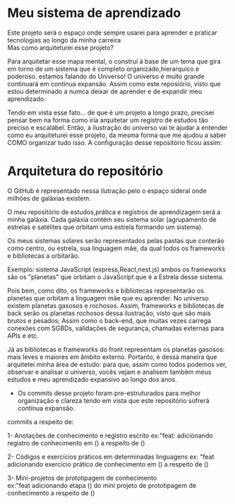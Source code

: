 # Meu sistema de aprendizado 

Este projeto será o espaço onde sempre usarei para aprender e praticar tecnologias ao longo da minha carreira  
Mas como arquiteturei esse projeto? 

Para arquitetar esse mapa mental, o construí à base de um tema que gira em torno de um sistema que é completo organizado,hierarquico e poderoso. estamos falando do Universo! O universo é muito grande continuará em contínua expansão. Assim como este reposiório, visto que estou determinado a numca deixar de aprender e de expandir meu aprendizado.  

Tendo em vista esse fato... de que é um projeto a longo prazo, precisei pensar bem na forma como iria arquitetar um registro de estudos tão preciso e escalábel. Então, a ilustração do universo vai te ajudar a entender como eu arquiteturei esse projeto, da mesma forma que me ajudou a saber COMO organizar tudo isso. A configuração desse repositório ficou assim:

## <h1>Arquitetura do repositório
O GitHub é representado nessa ilutração pelo o espaço sideral onde milhões de galáxias existem.

O meu repositório de estudos,prática e registros de aprendizagem será a minha galáxia. Cada galáxia contém seu sistema solar (agrupamento de estrelas e satélites que orbitam uma estrela formando um sistema). 

Os meus sistemas solares serão representados pelas pastas que conterão como centro, ou estrela, sua linguagem mãe, da qual todos os frameworks e bibliotecas a orbitarão.

Exemplo: sistema JavaScript (express,React,nest.js) ambos os frameworks são os "planetas" que orbitam o JavaScript que é a Estrela desse sistema.  

Pois bem, como dito, os frameworks e bibliotecas representarão os planetas que orbitam a linguagem mãe que eu aprender. No universo existem planetas gasosos e rochosos. Assim, frameworks e bibliotecas de back serão os planetas rochosos dessa ilustração, visto que são mais brutos e pesados; Assim como o back-end, que muitas vezes carrega conexões com SGBDs, validações de segurança, chamadas externas para APIs e etc.

Já as bibliotecas e frameworks do front representam os planetas gasosos: mais leves e maiores em âmbito externo.
Portanto, é dessa maneira que arquitetei minha área de estudo: para que, assim como todos podemos ver, observar e analisar o universo, vocês vejam e analisem também meus estudos e meu aprendizado expansivo ao longo dos anos.

* Os commits desse projeto foram pre-estruturados para melhor organização e clareza tendo em vista que este repositório sofrerá contínua expansão.

commits a respeito de:

1- Anotações de conhecimento e registro escrito
ex:"feat: adicionando registro de conhecimento em () a respeito de ()

2- Códigos e exercícios práticos em determinadas linguagens
ex: "feat adicionando exercício prático de conhecimento em () a respeito de  ()

3- Mini-projetos de prototipagem de conhecimento  
ex:"feat adicionando etapa () do mini projeto de prototipagem de conhecimento a respeito de ()